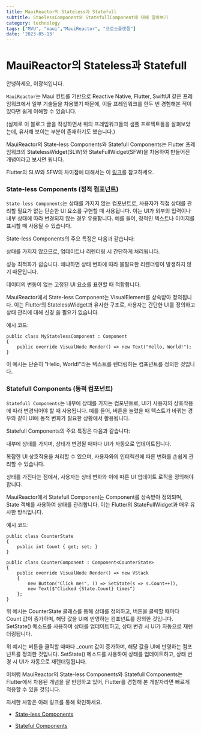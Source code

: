 ```yaml
---
title: MauiReactor의 Stateless과 Statefull
subtitle: StaelessComponent와 StatefullComponent에 대해 알아보기
category: technology
tags: ["MVU", "maui","MauiReactor", "크로스플랫폼"]
date: '2023-05-13'
---
```

# MauiReactor의 Stateless과 Statefull
안녕하세요, 이광석입니다.

`MauiReactor`는 Maui 컨트롤 기반으로 Reactive Native, Flutter, SwiftUI 같은 프레임워크에서 일부 기술들을 차용했기 때문에, 이들 프레임워크를 한두 번 경험해본 적이 있다면 쉽게 이해할 수 있습니다.

(실제로 이 블로그 글을 작성하면서 위의 프레임워크들의 샘플 프로젝트들을 살펴보았는데, 유사해 보이는 부분이 존재하기도 했습니다.)

MauiReactor의 State-less Components와 Statefull Components는 Flutter 프레임워크의 StatelessWidget(SLW)와 StateFullWidget(SFW)을 차용하여 만들어진 개념이라고 보시면 됩니다.

Flutter의 SLW와 SFW의 차이점에 대해서는 이 [링크](https://security-nanglam.tistory.com/478)를 참고하세요.

### State-less Components (정적 컴포넌트)

`State-less Components`는 상태를 가지지 않는 컴포넌트로, 사용자가 직접 상태를 관리할 필요가 없는 단순한 UI 요소를 구현할 때 사용됩니다. 이는 UI가 외부의 입력이나 내부 상태에 따라 변경되지 않는 경우 유용합니다. 예를 들어, 정적인 텍스트나 이미지를 표시할 때 사용될 수 있습니다.

State-less Components의 주요 특징은 다음과 같습니다:

상태를 가지지 않으므로, 업데이트나 리렌더링 시 간단하게 처리됩니다.

성능 최적화가 쉽습니다. 왜냐하면 상태 변화에 따라 불필요한 리렌더링이 발생하지 않기 때문입니다.

데이터의 변동이 없는 고정된 UI 요소를 표현할 때 적합합니다.

MauiReactor에서 State-less Component는 VisualElement를 상속받아 정의됩니다. 이는 Flutter의 StatelessWidget과 유사한 구조로, 사용자는 간단한 UI를 정의하고 상태 관리에 대해 신경 쓸 필요가 없습니다.

예시 코드:
```
public class MyStatelessComponent : Component
{
    public override VisualNode Render() => new Text("Hello, World!");
}
```
이 예시는 단순히 "Hello, World!"라는 텍스트를 렌더링하는 컴포넌트를 정의한 것입니다.

### Statefull Components (동적 컴포넌트)

`Statefull Components`는 내부에 상태를 가지는 컴포넌트로, UI가 사용자의 상호작용에 따라 변경되어야 할 때 사용됩니다. 예를 들어, 버튼을 눌렀을 때 텍스트가 바뀌는 경우와 같이 UI에 동적 변화가 필요한 상황에서 활용됩니다.

Statefull Components의 주요 특징은 다음과 같습니다:

내부에 상태를 가지며, 상태가 변경될 때마다 UI가 자동으로 업데이트됩니다.

복잡한 UI 상호작용을 처리할 수 있으며, 사용자와의 인터렉션에 따른 변화를 손쉽게 관리할 수 있습니다.

상태를 가진다는 점에서, 사용자는 상태 변화와 이에 따른 UI 업데이트 로직을 정의해야 합니다.

MauiReactor에서 Statefull Component는 Component를 상속받아 정의되며, State 객체를 사용하여 상태를 관리합니다. 이는 Flutter의 StateFullWidget과 매우 유사한 방식입니다.

예시 코드:
```
public class CounterState
{
    public int Count { get; set; }
}

public class CounterComponent : Component<CounterState>
{
    public override VisualNode Render() => new VStack
    {
        new Button("Click me!", () => SetState(s => s.Count++)),
        new Text($"Clicked {State.Count} times")
    };
}
```

위 예시는 CounterState 클래스를 통해 상태를 정의하고, 버튼을 클릭할 때마다 Count 값이 증가하며, 해당 값을 UI에 반영하는 컴포넌트를 정의한 것입니다. SetState() 메소드를 사용하여 상태를 업데이트하고, 상태 변경 시 UI가 자동으로 재렌더링됩니다.

위 예시는 버튼을 클릭할 때마다 _count 값이 증가하며, 해당 값을 UI에 반영하는 컴포넌트를 정의한 것입니다. SetState() 메소드를 사용하여 상태를 업데이트하고, 상태 변경 시 UI가 자동으로 재렌더링됩니다.

이처럼 MauiReactor의 State-less Components와 Statefull Components는 Flutter에서 차용된 개념을 잘 반영하고 있어, Flutter를 경험해 본 개발자라면 빠르게 적응할 수 있을 것입니다.


자세한 사항은 아래 링크를 통해 확인하세요.

- [State-less Components](https://adospace.gitbook.io/mauireactor/components/state-less-components)

- [Stateful Components](https://adospace.gitbook.io/mauireactor/components/stateful-components)